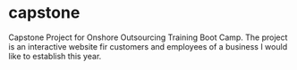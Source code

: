 capstone
========

Capstone Project for Onshore Outsourcing Training Boot Camp. The project is an interactive website fir customers and employees of a business I would like to establish this year.
